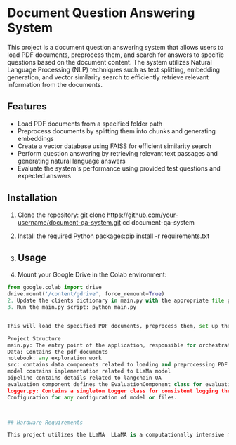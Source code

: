 # Document Question Answering System

This project is a document question answering system that allows users to load PDF documents, preprocess them, and search for answers to specific questions based on the document content. The system utilizes Natural Language Processing (NLP) techniques such as text splitting, embedding generation, and vector similarity search to efficiently retrieve relevant information from the documents.

## Features

- Load PDF documents from a specified folder path
- Preprocess documents by splitting them into chunks and generating embeddings
- Create a vector database using FAISS for efficient similarity search
- Perform question answering by retrieving relevant text passages and generating natural language answers
- Evaluate the system's performance using provided test questions and expected answers

## Installation

1. Clone the repository: git clone https://github.com/your-username/document-qa-system.git
cd document-qa-system
2. Install the required Python packages:pip install -r requirements.txt
3. ## Usage

1. Mount your Google Drive in the Colab environment:

```python
from google.colab import drive
drive.mount('/content/gdrive', force_remount=True)
2. Update the clients dictionary in main.py with the appropriate file paths and client details.
3. Run the main.py script: python main.py


This will load the specified PDF documents, preprocess them, set up the vector database, and run the evaluation process for each configured client.

Project Structure
main.py: The entry point of the application, responsible for orchestrating the document loading, preprocessing, and evaluation processes.
Data: Contains the pdf documents
notebook: any exploration work
src: contains data components related to loading and preprocessing PDF documents.
model contains implementation related to LLaMa model
pipeline contains details related to langchain QA 
evaluation component defines the EvaluationComponent class for evaluating the system's performance against a set of test questions.
logger.py: Contains a singleton Logger class for consistent logging throughout the application.
Configuration for any configuration of model or files.



## Hardware Requirements

This project utilizes the LLaMA  LLaMA is a computationally intensive model, and running it effectively may require a GPU (Graphics Processing Unit) with sufficient memory and computing power.





